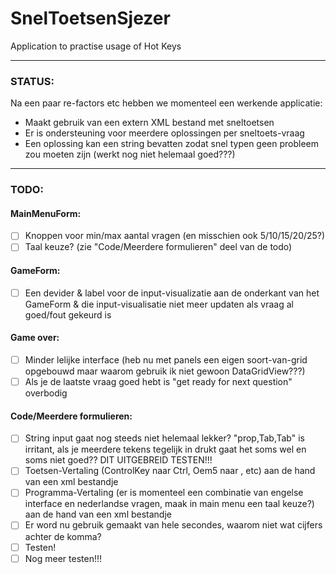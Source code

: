 # SnelToetsenSjezer
Application to practise usage of Hot Keys  
  
-------------  
  
### STATUS:  
Na een paar re-factors etc hebben we momenteel een werkende applicatie:  
- Maakt gebruik van een extern XML bestand met sneltoetsen  
- Er is ondersteuning voor meerdere oplossingen per sneltoets-vraag  
- Een oplossing kan een string bevatten zodat snel typen geen probleem zou moeten zijn (werkt nog niet helemaal goed???)  
  
-------------  
  
### TODO:  
  
#### MainMenuForm:  
- [ ] Knoppen voor min/max aantal vragen (en misschien ook 5/10/15/20/25?)  
- [ ] Taal keuze? (zie "Code/Meerdere formulieren" deel van de todo)  
  
#### GameForm:  
- [ ] Een devider & label voor de input-visualizatie aan de onderkant van het GameForm & die input-visualisatie niet meer updaten als vraag al goed/fout gekeurd is  
  
#### Game over:  
- [ ] Minder lelijke interface (heb nu met panels een eigen soort-van-grid opgebouwd maar waarom gebruik ik niet gewoon DataGridView???)  
- [ ] Als je de laatste vraag goed hebt is "get ready for next question" overbodig  
  
#### Code/Meerdere formulieren:  
- [ ] String input gaat nog steeds niet helemaal lekker? "prop,Tab,Tab" is irritant, als je meerdere tekens tegelijk in drukt gaat het soms wel en soms niet goed?? DIT UITGEBREID TESTEN!!!  
- [ ] Toetsen-Vertaling (ControlKey naar Ctrl, Oem5 naar \, etc) aan de hand van een xml bestandje  
- [ ] Programma-Vertaling (er is momenteel een combinatie van engelse interface en nederlandse vragen, maak in main menu een taal keuze?) aan de hand van een xml bestandje  
- [ ] Er word nu gebruik gemaakt van hele secondes, waarom niet wat cijfers achter de komma?  
- [ ] Testen!  
- [ ] Nog meer testen!!!  
